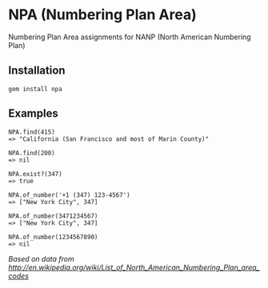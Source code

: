 NPA (Numbering Plan Area)
===

Numbering Plan Area assignments for NANP (North American Numbering Plan)

Installation
---

    gem install npa
    
Examples
---

    NPA.find(415)
    => "California (San Francisco and most of Marin County)" 

    NPA.find(200)
    => nil
    
    NPA.exist?(347)
    => true 

    NPA.of_number('+1 (347) 123-4567')
    => ["New York City", 347]
    
    NPA.of_number(3471234567)
    => ["New York City", 347] 
    
    NPA.of_number(1234567890)
    => nil 
    
*Based on data from http://en.wikipedia.org/wiki/List_of_North_American_Numbering_Plan_area_codes*
